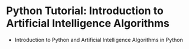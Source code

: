 # Python Tutorial: Introduction to Artificial Intelligence Algorithms

- Introduction to Python and Artificial Intelligence Algorithms in Python

